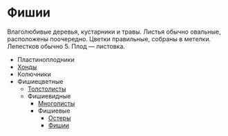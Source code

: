 # Фишии

Влаголюбивые деревья, кустарники и травы. Листья обычно овальные, расположены поочередно. Цветки правильные, собраны в
метелки. Лепестков обычно 5. Плод — листовка.

*   Пластиноплодники
*   [Хонды](./Хонды.md)
*   Колючники
*   Фишиецветные
    *   [Толстолисты](./Толстолисты.md)
    *   Фишиевидные
        *   [Многолисты](./Многолисты.md)
        *   Фишиевые
            *   [Остеры](./Остеры.md)
            *   [Фишии](./Фишии.md)
